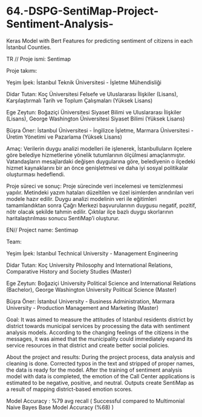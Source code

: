 # 64.-DSPG-SentiMap-Project-Sentiment-Analysis-
Keras Model with Bert Features for predicting sentiment of citizens in each İstanbul Counties.

TR // Proje ismi: Sentimap

Proje takımı:

Yeşim İpek: İstanbul Teknik Üniversitesi  - İşletme Mühendisliği

Didar Tutan: Koç Üniversitesi Felsefe ve Uluslararası İlişkiler (Lisans), Karşılaştırmalı Tarih ve Toplum Çalışmaları (Yüksek Lisans)

Ege Zeytun: Boğaziçi Üniversitesi Siyaset Bilimi ve Uluslararası İlişkiler (Lisans), George Washington  Üniversitesi Siyaset Bilimi (Yüksek Lisans)

Büşra Öner: İstanbul Üniversitesi - İngilizce İşletme, Marmara Üniversitesi - Üretim Yönetimi ve Pazarlama (Yüksek Lisans)
 
Amaç: Verilerin duygu analizi modelleri ile işlenerek, İstanbulluların ilçelere göre belediye hizmetlerine yönelik tutumlarının ölçülmesi amaçlanmıştır. Vatandaşların mesajlardaki değişen duygularına göre, belediyenin o ilçedeki hizmet kaynaklarını bir an önce genişletmesi ve daha iyi sosyal politikalar oluşturması hedeflendi.

Proje süreci ve sonuç:
Proje sürecinde veri incelemesi ve temizlenmesi yapılır. Metindeki yazım hataları düzeltilen ve özel isimlerden arındırılan veri modele hazır edilir. Duygu analizi modelinin veri ile eğitimleri tamamlandıktan sonra Çağrı Merkezi başvurularının duygusu negatif, pozitif, nötr olacak şekilde tahmin edilir. Çıktılar ilçe bazlı duygu skorlarının haritalaştırılması sonucu SentiMap’i oluşturur.

EN//
Project name: Sentimap

Team: 

Yeşim İpek: Istanbul Technical University  - Management Engineering

Didar Tutan: Koç University Philosophy and International Relations, Comparative History and Society Studies (Master)

Ege Zeytun: Boğaziçi University  Political Science and International Relations (Bachelor), George Washington University Political Science (Master)

Büşra Öner: İstanbul University - Business Administration, Marmara University - Production Management and Marketing (Master)

Goal: It was aimed to measure the attitudes of Istanbul residents district by district towards municipal services by processing the data with sentiment analysis models. According to the changing feelings of the citizens in the messages, it was aimed that the municipality could immediately expand its service resources in that district and create better social policies.

About the project and results: 
During the project process, data analysis and cleaning is done. Corrected typos in the text and stripped of proper names, the data is ready for the model. After the training of sentiment analysis model with data is completed, the emotion of the Call Center applications is estimated to be negative, positive, and neutral. Outputs create SentiMap as a result of mapping district-based emotion scores.

Model Accuracy : %79 avg recall ( Successful compared to Multimonial Naive Bayes Base Model Accuracy (%68) )
